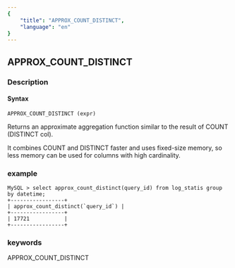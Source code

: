 ```yaml
---
{
    "title": "APPROX_COUNT_DISTINCT",
    "language": "en"
}
---
```


## APPROX_COUNT_DISTINCT
### Description
#### Syntax

`APPROX_COUNT_DISTINCT (expr)`


Returns an approximate aggregation function similar to the result of COUNT (DISTINCT col).

It combines COUNT and DISTINCT faster and uses fixed-size memory, so less memory can be used for columns with high cardinality.

### example
```
MySQL > select approx_count_distinct(query_id) from log_statis group by datetime;
+-----------------+
| approx_count_distinct(`query_id`) |
+-----------------+
| 17721           |
+-----------------+
```
### keywords

APPROX_COUNT_DISTINCT
